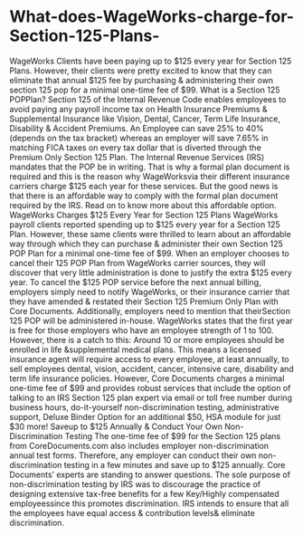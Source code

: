 # What-does-WageWorks-charge-for-Section-125-Plans-
WageWorks Clients have been paying up to $125 every year for Section 125 Plans. However, their clients were pretty excited to know that they can eliminate that annual $125 fee by purchasing &amp; administering their own section 125 pop for a minimal one-time fee of $99.
What is a Section 125 POPPlan?
Section 125 of the Internal Revenue Code enables employees to avoid paying any payroll income tax on Health Insurance Premiums & Supplemental Insurance like Vision, Dental, Cancer, Term Life Insurance, Disability & Accident Premiums.
An Employee can save 25% to 40% (depends on the tax bracket) whereas an employer will save 7.65% in matching FICA taxes on every tax dollar that is diverted through the Premium Only Section 125 Plan.
The Internal Revenue Services (IRS) mandates that the POP be in writing. That is why a formal plan document is required and this is the reason why WageWorksvia their different insurance carriers charge $125 each year for these services.
But the good news is that there is an affordable way to comply with the formal plan document required by the IRS. Read on to know more about this affordable option.
WageWorks Charges $125 Every Year for Section 125 Plans
WageWorks payroll clients reported spending up to $125 every year for a Section 125 Plan. However, these same clients were thrilled to learn about an affordable way through which they can purchase & administer their own Section 125 POP Plan for a minimal one-time fee of $99.
When an employer chooses to cancel their 125 POP Plan from WageWorks carrier sources, they will discover that very little administration is done to justify the extra $125 every year. To cancel the $125 POP service before the next annual billing, employers simply need to notify WageWorks, or their insurance carrier that they have amended & restated their Section 125 Premium Only Plan with Core Documents. Additionally, employers need to mention that theirSection 125 POP will be administered in-house.
WageWorks states that the first year is free for those employers who have an employee strength of 1 to 100. However, there is a catch to this: Around 10 or more employees should be enrolled in life &supplemental medical plans. This means a licensed insurance agent will require access to every employee, at least annually, to sell employees dental, vision, accident, cancer, intensive care, disability and term life insurance policies.
However, Core Documents charges a minimal one-time fee of $99 and provides robust services that include the option of talking to an IRS Section 125 plan expert via email or toll free number during business hours, do-it-yourself non-discrimination testing, administrative support,  Deluxe Binder Option for an additional $50, HSA module for just $30 more!
Saveup to $125 Annually & Conduct Your Own Non-Discrimination Testing
The one-time fee of $99 for the Section 125 plans from CoreDocuments.com also includes employer non-discrimination annual test forms. Therefore, any employer can conduct their own non-discrimination testing in a few minutes and save up to $125 annually. Core Documents’ experts are standing to answer questions.
The sole purpose of non-discrimination testing by IRS was to discourage the practice of designing extensive tax-free benefits for a few Key/Highly compensated employeessince this promotes discrimination. IRS intends to ensure that all the employees have equal access & contribution levels& eliminate discrimination.

